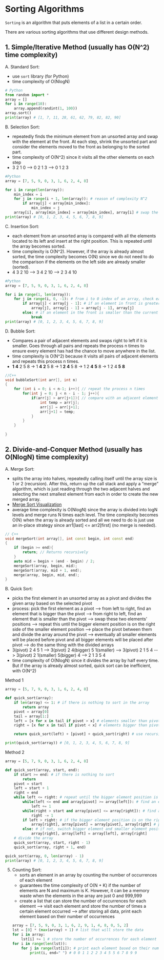 # Sorting Algorithms

```Sorting``` is an algorithm that puts elements of a list in a certain order. 

There are various sorting algorithms that use different design methods.

## 1. Simple/Iterative Method (usually has O(N^2) time complexity)
A. Standard Sort: 
 - use ```sort``` library (for Python)
 - time complexity of O(NlogN)
```python 
# Python
from random import *
array = []
for i in range(10):
    array.append(randint(1, 100))
array.sort()
print(array) # [1, 7, 11, 28, 61, 62, 79, 82, 82, 90]
```
B. Selection Sort:
- repeatedly finds the minimum element from an unsorted array and swap with the element at the front. At each step, shrink the unsorted part and consider the elements moved to the front as belonging to the sorted part.
- time complexity of O(N^2) since it visits all the other elements on each step
- 3 2 1 0 --> 0 2 1 3 --> 0 1 2 3
```python
#Python
array = [7, 5, 9, 0, 3, 1, 6, 2, 4, 8]

for i in range(len(array)):
    min_index = i
    for j in range(i + 1, len(array)): # reason of complexity N^2
        if array[j] < array[min_index]:
            min_index = j
    array[i], array[min_index] = array[min_index], array[i] # swap the minimum element and the beginning element
print(array) # [0, 1, 2, 3, 4, 5, 6, 7, 8, 9]
```
C. Insertion Sort:
- each element from an unsorted array is compared with all the elements located to its left and insert at the right position. This is repeated until the array becomes sorted.
- time complexity is O(N^2). However, if the array is already almost sorted, the time complexity becomes O(N) since we do not need to do the comparison if the elements on the left side are already smaller (sorted). 
- 4 3 2 10 --> 3 4 2 10 --> 2 3 4 10
```python
#Python
array = [7, 5, 9, 0, 3, 1, 6, 2, 4, 8]

for i in range(1, len(array)):
    for j in range(i, 0, -1): # from i to 0 index of an array, check each element (reverse order)
        if array[j] < array[j - 1]: # if an element in front is greater than the current element, swap position 
            array[j], array[j - 1] = array[j - 1], array[j]
        else: # if an element in the front is smaller than the current element, stop since all the other elements in front are going to be smaller than the current element
            break 
print(array) # [0, 1, 2, 3, 4, 5, 6, 7, 8, 9]
```
D. Bubble Sort:
- Compares a pair of adjacent elements and swaps right to left if it is smaller.  Goes through all pairs and repeats the process n times to ensure every element has had the chance to move anywhere in the list.
- time complexity is O(N^2) because it visits all pairs of adjacent elements and repeats this process n times. 
- <strong>1</strong> <strong>4</strong> 2 5 8 -> 1 <strong>4</strong> <strong>2</strong> 5 8 -> 1 <strong>2</strong> <strong>4</strong> 5 8 -> 1 2 <strong>4</strong> <strong>5</strong> 8 -> 1 2 4 <strong>5</strong> <strong>8</strong>
```c++
//C++
void bubbleSort(int arr[], int n) 
{ 
    for (int i = 0; i < n-1; i++){ // repeat the process n times
        for(int j = 0; j < n - i - 1; j++){ 
            if(arr[j] > arr[j+1]){ // compare with an adjacent element
                int temp = arr[j];
                arr[j] = arr[j+1];
                arr[j+1] = temp;
            }
        }
    }     
      
} 
```

## 2. Divide-and-Conquer Method (usually has O(NlogN) time complexity)
A. Merge Sort:
- splits the array into halves, repeatedly calling itself until the array size is 1 or 2 (recursion).  After this, return up the call stack and apply a “merge” algorithm, which is just reading through the two adjacent halves and selecting the next smallest element from each in order to create the new merged array.
- [Merge Sort Visualization](https://www.youtube.com/watch?v=JSceec-wEyw)
- average time complexity is O(NlogN) since the array is divided into logN levels and merge runs N times each level. The time complexity becomes O(N) when the array is already sorted and all we need to do is just use an in-place strategy since arr1[last] <= arr2[first] (no merge is needed). 
```c++
// C++
void mergeSort(int array[], int const begin, int const end)
{
    if (begin >= end){
        return; // Returns recursively
    }
    auto mid = begin + (end - begin) / 2;
    mergeSort(array, begin, mid);
    mergeSort(array, mid + 1, end);
    merge(array, begin, mid, end);
}
```

B. Quick Sort:
   - picks the first element in an unsorted array as a pivot and divides the given array based on the selected pivot
   - process: pick the first element as a pivot --> from left to right, find an element that is bigger than the pivot --> from right to left, find an element
     that is smaller than the pivot --> swap these two elements' positions --> repeat this until the bigger element position is on the right side of the smaller 
     element position --> place the pivot between them and divide the array around the pivot --> eventually all smaller elements will be placed before pivot and
     all bigger elements will be placed after pivot --> do the same thing with the divided arrays
   - 3(pivot) 2 4 5 1 --> 3(pivot) 2 4(bigger) 5 1(smaller) --> 3(pivot) 2 1 5 4 --> 3(pivot) 2 1(smaller) 5(bigger) 4 --> 2 1 3 5 4
   - time complexity of O(NlogN) since it divides the array by half every time. But if the array is already almost sorted, quick sort can be inefficient, with 
     O(N^2)
     
   Method 1
   ```python
   array = [5, 7, 9, 0, 3, 1, 6, 2, 4, 8]

   def quick_sort(array):
       if len(array) <= 1: # if there is nothing to sort in the array 
           return array
       pivot = array[0]
       tail = array[1:]
       left = [x for x in tail if pivot > x] # elements smaller than pivot
       right = [x for x in tail if pivot < x] # elements bigger than pivot 

       return quick_sort(left) + [pivot] + quick_sort(right) # use recursive function for divided arrays 

   print(quick_sort(array)) # [0, 1, 2, 3, 4, 5, 6, 7, 8, 9]
   ```
   Method 2
   ```python
   array = [5, 7, 9, 0, 3, 1, 6, 2, 4, 8]

   def quick_sort(array, start, end):
       if start >= end: # if there is nothing to sort
           return 
       pivot = start
       left = start + 1
       right = end
       while left <= right: # repeat until the bigger element position is on the right side of the smaller element position
           while(left <= end and array[pivot] >= array[left]): # find an element that is bigger than pivot
               left += 1
           while(right > start and array[pivot] <= array[right]): # find an element that is smaller than pivot
               right -= 1
           if left > right: # if the bigger element position is on the right side of the smaller element position
               array[right], array[pivot] = array[pivot], array[right] # place pivot between them
           else: # if not, switch bigger element and smaller element positions 
               array[right], array[left] = array[left], array[right]
       # divide the array 
       quick_sort(array, start, right - 1)
       quick_sort(array, right + 1, end)

   quick_sort(array, 0, len(array) - 1)
   print(array) # [0, 1, 2, 3, 4, 5, 6, 7, 8, 9]
   ```
5. Counting Sort:
   - sorts an element in an array by counting the number of occurrences of each element 
   - guarantees the time complexity of O(N + K) if the number of elements are N and maximum is K. However, it can be a memory waste when the elements in the array are just 0 and 999,999
   - create a list that can store the number of occurrences for each element --> visit each element and store the number of times a certain element occurred --> after storing all data, print each element based on their number of occurrences
   ```python
   array = [7, 5, 9, 0, 3, 1, 6, 2, 9, 1, 4, 8, 0, 5, 2]
   lst = [0] * (max(array) + 1) # list that will store the data
   for i in array:
       lst[i] += 1 # store the number of occurrences for each element
   for i in range(len(lst)): 
       for j in range(lst[i]): # print each element based on their number of occurrences
           print(i, end=" ") # 0 0 1 1 2 2 3 4 5 5 6 7 8 9 9 
   ```

